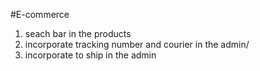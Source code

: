 #E-commerce

1. seach bar in the products
2. incorporate tracking number and courier in the admin/
3. incorporate to ship in the admin
